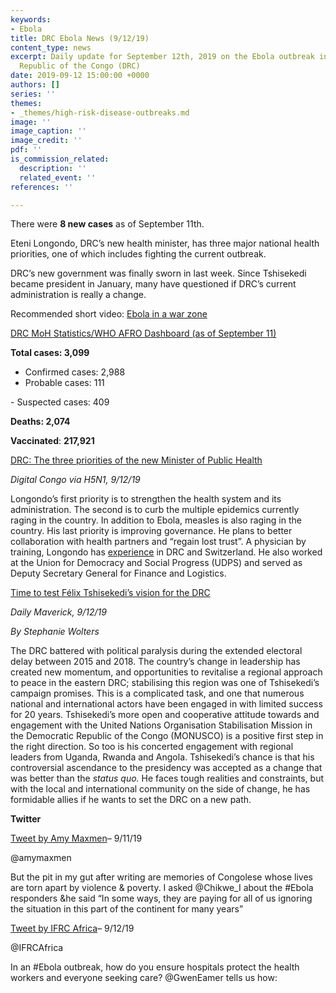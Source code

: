 ```yaml
---
keywords:
- Ebola
title: DRC Ebola News (9/12/19)
content_type: news
excerpt: Daily update for September 12th, 2019 on the Ebola outbreak in eastern Democratic
  Republic of the Congo (DRC)
date: 2019-09-12 15:00:00 +0000
authors: []
series: ''
themes:
- _themes/high-risk-disease-outbreaks.md
image: ''
image_caption: ''
image_credit: ''
pdf: ''
is_commission_related:
  description: ''
  related_event: ''
references: ''

---
```

There were **8 new cases** as of September 11th.

Eteni Longondo, DRC’s new health minister, has three major national health priorities, one of which includes fighting the current outbreak.

DRC’s new government was finally sworn in last week. Since Tshisekedi became president in January, many have questioned if DRC’s current administration is really a change.

Recommended short video: [Ebola in a war zone](https://www.nature.com/articles/d41586-019-02733-y)

[DRC MoH Statistics/WHO AFRO Dashboard (as of September 11)](https://who.maps.arcgis.com/apps/opsdashboard/index.html#/e70c3804f6044652bc37cce7d8fcef6c)

**Total cases: 3,099**  
 - Confirmed cases: 2,988  
 - Probable cases: 111

\- Suspected cases: 409

**Deaths: 2,074**

**Vaccinated**: **217,921**

[DRC: The three priorities of the new Minister of Public Health](https://crofsblogs.typepad.com/h5n1/2019/09/drc-the-three-priorities-of-the-new-minister-of-public-health.html)

_Digital Congo via H5N1, 9/12/19_

Longondo’s first priority is to strengthen the health system and its administration. The second is to curb the multiple epidemics currently raging in the country. In addition to Ebola, measles is also raging in the country. His last priority is improving governance. He plans to better collaboration with health partners and “regain lost trust”. A physician by training, Longondo has [experience](https://globalhealth.washington.edu/news/2019/08/28/eteni-longondo-mph-2015-named-head-ministry-public-health) in DRC and Switzerland. He also worked at the Union for Democracy and Social Progress (UDPS) and served as Deputy Secretary General for Finance and Logistics.

[Time to test Félix Tshisekedi’s vision for the DRC](https://www.dailymaverick.co.za/article/2019-09-12-time-to-test-felix-tshisekedis-vision-for-the-drc/)

_Daily Maverick, 9/12/19_

_By Stephanie Wolters_

The DRC battered with political paralysis during the extended electoral delay between 2015 and 2018. The country’s change in leadership has created new momentum, and opportunities to revitalise a regional approach to peace in the eastern DRC; stabilising this region was one of Tshisekedi’s campaign promises. This is a complicated task, and one that numerous national and international actors have been engaged in with limited success for 20 years. Tshisekedi’s more open and cooperative attitude towards and engagement with the United Nations Organisation Stabilisation Mission in the Democratic Republic of the Congo (MONUSCO) is a positive first step in the right direction. So too is his concerted engagement with regional leaders from Uganda, Rwanda and Angola. Tshisekedi’s chance is that his controversial ascendance to the presidency was accepted as a change that was better than the _status quo._ He faces tough realities and constraints, but with the local and international community on the side of change, he has formidable allies if he wants to set the DRC on a new path.

**Twitter**

[Tweet by Amy Maxmen](https://twitter.com/amymaxmen/status/1171794993205235712)– 9/11/19

@amymaxmen

But the pit in my gut after writing are memories of Congolese whose lives are torn apart by violence & poverty. I asked @Chikwe_I about the #Ebola responders &he said “In some ways, they are paying for all of us ignoring the situation in this part of the continent for many years”

[Tweet by IFRC Africa](https://twitter.com/IFRCAfrica/status/1172125958679101440)– 9/12/19

@IFRCAfrica

In an #Ebola outbreak, how do you ensure hospitals protect the health workers and everyone seeking care? @GwenEamer tells us how: